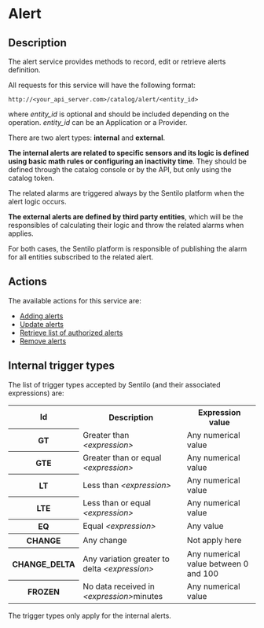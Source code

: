 Alert
=====

## Description

The alert service provides methods to record, edit or retrieve alerts definition.

All requests for this service will have the following format: 

```
http://<your_api_server.com>/catalog/alert/<entity_id>
```

where <em>entity_id</em> is optional and should be included depending on the operation. <em>entity_id</em> can be an Application or a Provider. 

There are two alert types: **internal** and **external**. 

**The internal alerts are related to specific sensors and its logic is defined using basic math rules or configuring an inactivity time**. They should be defined through the catalog console or by the  API, but only using the catalog token.
 
The related alarms are triggered always by the Sentilo platform when the alert logic occurs.

**The external alerts are defined by third party entities**, which will be the responsibles of calculating their logic and throw the related alarms when applies.

For both cases, the Sentilo platform is responsible of publishing the alarm for all entities subscribed to the related alert.

## Actions

The available actions for this service are:
* [Adding alerts](./create_alerts)
* [Update alerts](./update_alerts)
* [Retrieve list of authorized alerts](./retrieve_authorized_alerts)
* [Remove alerts](./delete_alerts)

## <a name="InternalTriggerTypes"></a>Internal trigger types

The list of trigger types accepted by Sentilo (and their associated expressions) are:

<table>
	<tbody>
		<tr>
			<th>Id</th>
			<th>Description</th>
			<th>Expression value</th>
		</tr>
		<tr>
			<th>GT</th>
			<td>Greater than <em>&lt;expression&gt;</em></td>
			<td>Any numerical value</td>
		</tr>
		<tr>
			<th>GTE</th>
			<td>Greater than or equal <em>&lt;expression&gt;</em></td>
			<td>Any numerical value</td>
		</tr>
		<tr>
			<th>LT</th>
			<td>Less than <em>&lt;expression&gt;</em></td>
			<td>Any numerical value</td>
		</tr>
		<tr>
			<th>LTE</th>
			<td>Less than or equal <em>&lt;expression&gt;</em></td>
			<td>Any numerical value</td>
		</tr>
		<tr>
			<th>EQ</th>
			<td>Equal <em>&lt;expression&gt;</em></td>
			<td>Any value</td>
		</tr>
		<tr>
			<th>CHANGE</th>
			<td>Any change</td>
			<td>Not apply here</td>
		</tr>
		<tr>
			<th>CHANGE_DELTA</th>
			<td>Any variation greater to delta <em>&lt;expression&gt;</em></td>
			<td>Any numerical value between 0 and 100</td>
		</tr>
		<tr>
			<th>FROZEN</th>
			<td>No data received in <em>&lt;expression&gt;</em>minutes
			</td>
			<td>Any numerical value</td>
		</tr>
	</tbody>
</table>

The trigger types only apply for the internal alerts.
